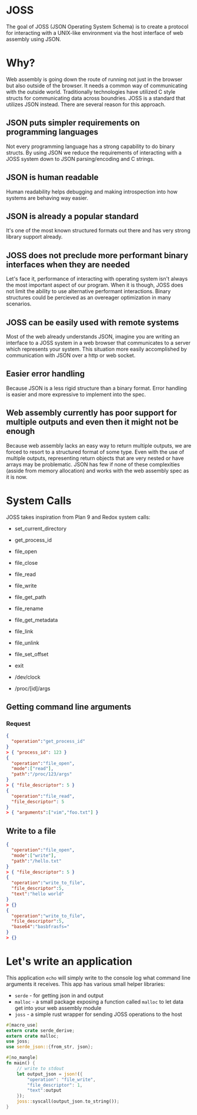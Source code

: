 # JOSS
The goal of JOSS (JSON Operating System Schema) is to create a protocol for interacting with a UNIX-like environment via the host interface of web assembly using JSON.

# Why?

Web assembly is going down the route of running not just in the browser but also outside of the browser.  It needs a common way of communicating with the outside world. Traditionally technologies have utilized C style structs for communicating data across boundries. JOSS is a standard that utilizes JSON instead. There are several reason for this approach.


## JSON puts simpler requirements on programming languages

Not every programming language has a strong capability to do binary structs. By using JSON we reduce the requirements of interacting with a JOSS system down to JSON parsing/encoding and C strings.


## JSON is human readable

Human readability helps debugging and making introspection into how systems are behaving way easier.


## JSON is already a popular standard

It's one of the most known structured formats out there and has very strong library support already.


## JOSS does not preclude more performant binary interfaces when they are needed

Let's face it, performance of interacting with operating system isn't always the most important aspect of our program. When it is though, JOSS does not limit the ability to use alternative performant interactions. Binary structures could be percieved as an overeager optimization in many scenarios.

## JOSS can be easily used with remote systems

Most of the web already understands JSON, imagine you are writing an interface to a JOSS system in a web browser that communicates to a server which represents your system. This situation more easily accomplished by communication with JSON over a http or web socket.

## Easier error handling

Because JSON is a less rigid structure than a binary format.  Error handling is easier and more expressive to implement into the spec.

## Web assembly currently has poor support for multiple outputs and even then it might not be enough

Because web assembly lacks an easy way to return multiple outputs, we are forced to resort to a structured format of some type. Even with the use of multiple outputs, representing return objects that are very nested or have arrays may be problematic. JSON has few if none of these complexities (asside from memory allocation) and works with the web assembly spec as it is now.

# System Calls

JOSS takes inspiration from Plan 9 and Redox system calls:

* set_current_directory
* get_process_id
* file_open
* file_close
* file_read
* file_write
* file_get_path
* file_rename
* file_get_metadata
* file_link
* file_unlink
* file_set_offset
* exit

* /dev/clock
* /proc/[id]/args


## Getting command line arguments

### Request

```json
{
  "operation":"get_process_id"
}
> { "process_id": 123 }
{
  "operation":"file_open",
  "mode":["read"],
  "path":"/proc/123/args"
}
> { "file_descriptor": 5 }
{
  "operation":"file_read",
  "file_descriptor": 5
}
> { "arguments":["vim","foo.txt"] }
```

## Write to a file

```json
{
  "operation":"file_open",
  "mode":["write"],
  "path":"/hello.txt"
}
> { "file_descriptor": 5 }
{
  "operation":"write_to_file",
  "file_descriptor":5,
  "text":"hello world"
}
> {}
{
  "operation":"write_to_file",
  "file_descriptor":5,
  "base64":"basbfrasfs="
}
> {}
```

# Let's write an application

This application `echo` will simply write to the console log what command line arguments it receives. This app has various small helper libraries:
* `serde` - for getting json in and output
* `malloc` - a small package exposing a function called `malloc` to let data get into your web assembly module
* `joss` - a simple rust wrapper for sending JOSS operations to the host

```rust
#[macro_use]
extern crate serde_derive;
extern crate malloc;
use joss;
use serde_json::{from_str, json};

#[no_mangle]
fn main() {
    // write to stdout
    let output_json = json!({
        "operation": "file_write",
        "file_descriptor": 1,
        "text":output
    });
    joss::syscall(output_json.to_string());
}
```

